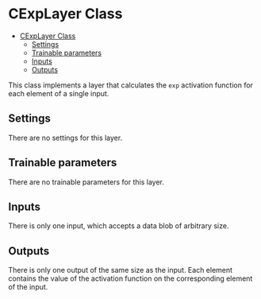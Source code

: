 # CExpLayer Class

<!-- TOC -->

- [CExpLayer Class](#cexplayer-class)
    - [Settings](#settings)
    - [Trainable parameters](#trainable-parameters)
    - [Inputs](#inputs)
    - [Outputs](#outputs)

<!-- /TOC -->

This class implements a layer that calculates the `exp` activation function for each element of a single input.

## Settings

There are no settings for this layer.

## Trainable parameters

There are no trainable parameters for this layer.

## Inputs

There is only one input, which accepts a data blob of arbitrary size.

## Outputs

There is only one output of the same size as the input. Each element contains the value of the activation function on the corresponding element of the input.
